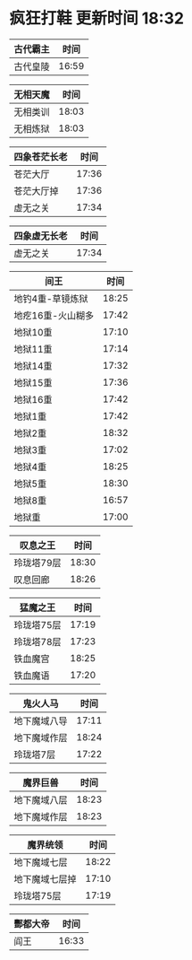 # 疯狂打鞋 更新时间 18:32

| 古代霸主   | 时间    |
|--------|-------|
| 古代皇陵 | 16:59 |

| 无相天魔   | 时间    |
|--------|-------|
| 无相类训 | 18:03 |
| 无相炼狱 | 18:03 |

| 四象苍茫长老   | 时间    |
|--------|-------|
| 苍茫大厅 | 17:36 |
| 苍茫大厅掉 | 17:36 |
| 虚无之关 | 17:34 |

| 四象虚无长老   | 时间    |
|--------|-------|
| 虚无之关 | 17:34 |

| 间王   | 时间    |
|--------|-------|
| 地钓4重-草镜炼狱 | 18:25 |
| 地疙16重-火山糊多 | 17:42 |
| 地狱10重 | 17:10 |
| 地狱11重 | 17:14 |
| 地狱14重 | 17:32 |
| 地狱15重 | 17:36 |
| 地狱16重 | 17:42 |
| 地狱1重 | 17:42 |
| 地狱2重 | 18:32 |
| 地狱3重 | 17:02 |
| 地狱4重 | 18:25 |
| 地狱5重 | 18:30 |
| 地狱8重 | 16:57 |
| 地狱重 | 17:00 |

| 叹息之王   | 时间    |
|--------|-------|
| 玲珑塔79层 | 18:30 |
| 叹息回廊 | 18:26 |

| 猛魔之王   | 时间    |
|--------|-------|
| 玲珑塔75层 | 17:19 |
| 玲珑塔78层 | 17:23 |
| 铁血魔宫 | 18:25 |
| 铁血魔语 | 17:20 |

| 鬼火人马   | 时间    |
|--------|-------|
| 地下魔域八导 | 17:11 |
| 地下魔域作层 | 18:24 |
| 玲珑塔7层 | 17:22 |

| 魔界巨兽   | 时间    |
|--------|-------|
| 地下魔域八层 | 18:23 |
| 地下魔域作层 | 18:23 |

| 魔界统领   | 时间    |
|--------|-------|
| 地下魔域七层 | 18:22 |
| 地下魔域七层掉 | 17:10 |
| 玲珑塔75层 | 17:19 |

| 酆都大帝   | 时间    |
|--------|-------|
| 阎王 | 16:33 |